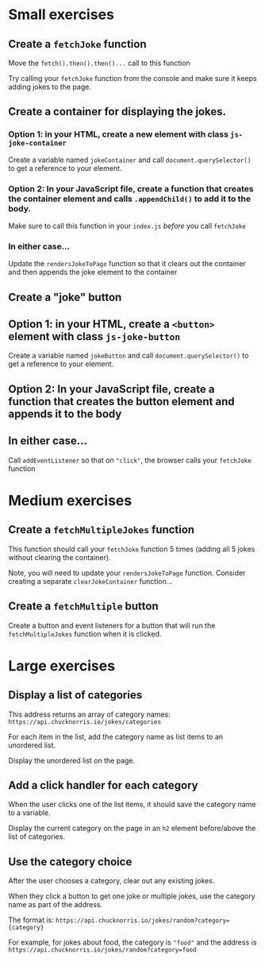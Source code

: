 # Small exercises

## Create a `fetchJoke` function

Move the `fetch().then().then()...` call to this function

Try calling your `fetchJoke` function from the console and make sure it keeps adding jokes to the page.

## Create a container for displaying the jokes.

### Option 1: in your HTML, create a new element with class `js-joke-container`

Create a variable named `jokeContainer` and call `document.querySelector()` to get a reference to your element.

### Option 2: In your JavaScript file, create a function that creates the container element and calls `.appendChild()` to add it to the body.

Make sure to call this function in your `index.js` *before* you call `fetchJoke`

### In either case...

Update the `rendersJokeToPage` function so that it clears out the container and then appends the joke element to the container

## Create a "joke" button

## Option 1: in your HTML, create a `<button>` element with class `js-joke-button`

Create a variable named `jokeButton` and call `document.querySelector()` to get a reference to your element.

## Option 2: In your JavaScript file, create a function that creates the button element and appends it to the body

## In either case...

Call `addEventListener` so that on `"click"`, the browser calls your `fetchJoke` function

# Medium exercises

## Create a `fetchMultipleJokes` function

This function should call your `fetchJoke` function 5 times (adding all 5 jokes without clearing the container).

Note, you will need to update your `rendersJokeToPage` function. Consider creating a separate `clearJokeContainer` function...

## Create a `fetchMultiple` button

Create a button and event listeners for a button that will run the `fetchMultipleJokes` function when it is clicked.

# Large exercises

## Display a list of categories

This address returns an array of category names: `https://api.chucknorris.io/jokes/categories`

For each item in the list, add the category name as list items to an unordered list.

Display the unordered list on the page.

## Add a click handler for each category

When the user clicks one of the list items, it should save the category name to a variable.

Display the current category on the page in an `h2` element before/above the list of categories.

## Use the category choice

After the user chooses a category, clear out any existing jokes.

When they click a button to get one joke or multiple jokes, use the category name as part of the address.

The format is: `https://api.chucknorris.io/jokes/random?category={category}`

For example, for jokes about food, the category is `"food"` and the address is `https://api.chucknorris.io/jokes/random?category=food`
